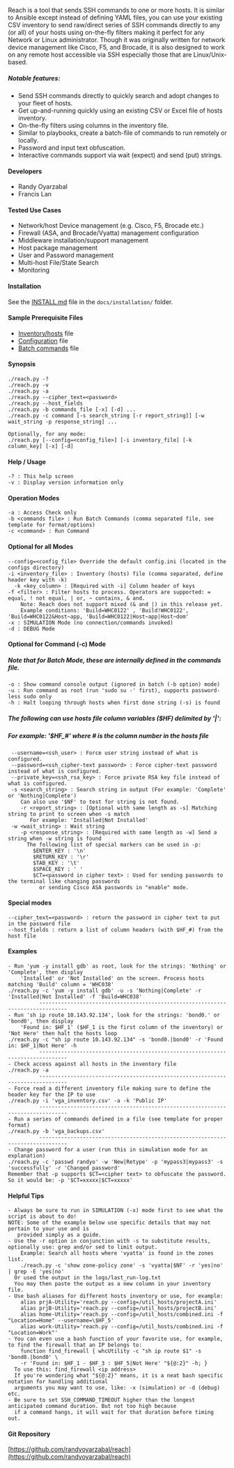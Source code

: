 Reach is a tool that sends SSH commands to one or more hosts.  It is similar to Ansible except instead of defining YAML 
files, you can use your existing CSV inventory to send raw/direct series of SSH commands directly to any (or all) of your
hosts using on-the-fly filters making it perfect for any Network or Linux administrator.  Though it was originally written 
for network device management like Cisco, F5, and Brocade, it is also designed to work on any remote host accessible via 
SSH especially those that are Linux/Unix-based.

##### Notable features:
- Send SSH commands directly to quickly search and adopt changes to your fleet of hosts.
- Get up-and-running quickly using an existing CSV or Excel file of hosts inventory.
- On-the-fly filters using columns in the inventory file.
- Similar to playbooks, create a batch-file of commands to run remotely or locally.
- Password and input text obfuscation.
- Interactive commands support via wait (expect) and send (put) strings. 

#### Developers

- Randy Oyarzabal 
- Francis Lan

#### Tested Use Cases

- Network/host Device management (e.g. Cisco, F5, Brocade etc.)
- Firewall (ASA, and Brocade/Vyatta) management configuration
- Middleware installation/support management
- Host package management
- User and Password management
- Multi-host File/State Search
- Monitoring

#### Installation

   See the [INSTALL.md](INSTALL.md) file in the `docs/installation/` folder.
   
#### Sample Prerequisite Files

   - [Inventory/hosts](templates/hosts_file_sample.csv) file
   - [Configuration](templates/config_template.ini) file
   - [Batch commands](templates/sample_commands.csv) file

#### Synopsis

    ./reach.py -?
    ./reach.py -v
    ./reach.py -a
    ./reach.py --cipher_text=<password>
    ./reach.py --host_fields
    ./reach.py -b commands_file [-x] [-d] ...
    ./reach.py -c command [-s search_string [-r report_string]] [-w wait_string -p response_string] ...

    Optionally, for any mode:
    ./reach.py [--config=<config_file>] [-i inventory_file] [-k column_key] [-x] [-d]

#### Help / Usage

    -? : This help screen
    -v : Display version information only

#### Operation Modes

    -a : Access Check only
    -b <commands file> : Run Batch Commands (comma separated file, see template for format/options)
    -c <command> : Run Command 

#### Optional for all Modes 

    --config=<config_file> Override the default config.ini (located in the configs directory)
    -i <inventory_file> : Inventory (hosts) file (comma separated, define header key with -k)
      -k <key_column> : [Required with -i] Column header of keys
    -f <filter> : Filter hosts to process. Operators are supported: = equal, ! not equal, | or, ~ contains, & and.
        Note: Reach does not support mixed (& and |) in this release yet.
        Example conditions: 'Build=WHC0122' , 'Build!WHC0122', 'Build=WHC0122&Host~app, 'Build=WHC0122|Host~app|Host~dom'
    -x : SIMULATION Mode (no connection/commands invoked)
    -d : DEBUG Mode

#### Optional for Command (-c) Mode
##### *Note that for Batch Mode, these are internally defined in the commands file.*

    -o : Show command console output (ignored in batch (-b option) mode)
    -u : Run command as root (run 'sudo su -' first), supports password-less sudo only
    -h : Halt looping through hosts when first done string (-s) is found

##### The following can use hosts file column variables ($HF) delimited by '|':
##### *For example: '$HF_#' where # is the column number in the hosts file*

     --username=<ssh_user> : Force user string instead of what is configured.
     --password=<ssh_cipher-text password> : Force cipher-text password instead of what is configured.
     --private_key=<ssh_rsa_key> : Force private RSA key file instead of what is configured.
     -s <search_string> : Search string in output (For example: 'Complete' or 'Nothing|Complete')
        Can also use '$NF' to test for string is not found.
        -r <report_string> : [Optional with same length as -s] Matching string to print to screen when -s match
           For example: 'Installed|Not Installed'
     -w <wait_string> : Wait string
        -p <response_string> : [Required with same length as -w] Send a string when -w string is found
          The following list of special markers can be used in -p:
            $ENTER_KEY : '\n'
            $RETURN_KEY : '\r'
            $TAB_KEY : '\t'
            $SPACE_KEY : ' '
            $CT=<password in cipher text> : Used for sending passwords to the terminal like changing passwords 
              or sending Cisco ASA passwords in "enable" mode.  

#### Special modes
    --cipher_text=<password> : return the password in cipher text to put in the password file
    --host_fields : return a list of column headers (with $HF_#) from the host file

#### Examples

    - Run 'yum -y install gdb' as root, look for the strings: 'Nothing' or 'Complete', then display
        'Installed' or 'Not Installed' on the screen. Process hosts matching 'Build' column = 'WHC038'
    ./reach.py -c 'yum -y install gdb' -u -s 'Nothing|Complete' -r 'Installed|Not Installed' -f 'Build=WHC038'
              -------------------------------------------------------------------------------
    - Run 'sh ip route 10.143.92.134', look for the strings: 'bond0.' or 'bond0', then display
        'Found in: $HF_1' ($HF_1 is the first column of the inventory) or 'Not Here' then halt the hosts loop
    ./reach.py -c "sh ip route 10.143.92.134" -s 'bond0.|bond0' -r 'Found in: $HF_1|Not Here' -h
              -------------------------------------------------------------------------------
    - Check access against all hosts in the inventory file
    ./reach.py -a
              -------------------------------------------------------------------------------
    - Force read a different inventory file making sure to define the header key for the IP to use
    ./reach.py -i 'vga_inventory.csv' -a -k 'Public IP'
              -------------------------------------------------------------------------------
    - Run a series of commands defined in a file (see template for proper format)
    ./reach.py -b 'vga_backups.csv'
              -------------------------------------------------------------------------------
    - Change password for a user (run this in simulation mode for an explanation)
    ./reach.py -c 'passwd randyo' -w 'New|Retype' -p 'mypass3|mypass3' -s 'successfully' -r 'Changed password'
    Remember that -p supports $CT=<cipher text> to obfuscate the password. So it would be: -p '$CT=xxxxx|$CT=xxxxx'

#### Helpful Tips

    - Always be sure to run in SIMULATION (-x) mode first to see what the script is about to do!
    NOTE: Some of the example below use specific details that may not pertain to your use and is 
       provided simply as a guide.
    - Use the -r option in conjunction with -s to substitute results, optionally use: grep and/or sed to limit output.
        Example: Search all hosts where 'vyatta' is found in the zones list.
        ./reach.py -c 'show zone-policy zone' -s 'vyatta|$NF' -r 'yes|no' | grep -E 'yes|no' 
      Or used the output in the logs/last_run-log.txt
      You may then paste the output as a new column in your inventory file.
    - Use bash aliases for different hosts inventory or use, for example:
        alias prjA-Utility='reach.py --config=/util_hosts/projectA.ini'
        alias prjB-Utility='reach.py --config=/util_hosts/projectB.ini'
        alias home-Utility='reach.py --config=/util_hosts/combined.ini -f "Location=Home" --username=\$HF_5'
        alias work-Utility='reach.py --config=/util_hosts/combined.ini -f "Location=Work"'
    - You can even use a bash function of your favorite use, for example, to find the firewall that an IP belongs to:
        function find_firewall { whcUtility -c "sh ip route $1" -s 'bond0.|bond0' \
        -r 'Found in: $HF_1 - $HF_3 : $HF_5|Not Here' "${@:2}" -h; }
      To use this: find_firewall <ip address>
      If you're wondering what "${@:2}" means, it is a neat bash specific notation for handling additional 
      arguments you may want to use, like: -x (simulation) or -d (debug) etc.
    - Be sure to set SSH_COMMAND_TIMEOUT higher than the longest anticipated command duration. But not too high because
      if a command hangs, it will wait for that duration before timing out.

#### Git Repository
[https://github.com/randyoyarzabal/reach](https://github.com/randyoyarzabal/reach)
